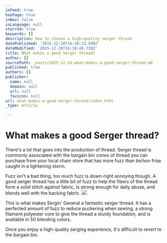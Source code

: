```yaml
---
inFeed: true
hasPage: true
inNav: false
inLanguage: null
starred: true
keywords: []
description: How to choose a high-quality serger thread
datePublished: '2015-12-28T16:26:23.599Z'
dateModified: '2015-12-28T16:18:48.738Z'
title: What makes a good Serger thread?
author: []
sourcePath: _posts/2015-12-26-what-makes-a-good-serger-thread.md
published: true
authors: []
publisher:
  name: null
  domain: null
  url: null
  favicon: null
url: what-makes-a-good-serger-thread/index.html
_type: Article

---
```

# What makes a good Serger thread?

There's a lot that goes into the production of thread. Serger thread is commonly associated with the bargain bin cones of thread you can purchase from your local chain store that has more fuzz than bichon frise caught in a lightening storm.

Fuzz isn't a bad thing, too much fuzz is down-right annoying though. A good serger thread has a little bit of fuzz to help the fibers of the thread form a solid stitch against fabric, is strong enough for daily abuse, and blends well with the backing fabric.
![](https://the-grid-user-content.s3-us-west-2.amazonaws.com/bd3f7171-e39d-4906-baa3-a1122eb992e8.jpg)

This is what makes Sergin' General a fantastic serger thread. It has a perfected amount of fuzz to reduce puckering when sewing, a strong filament polyester core to give the thread a sturdy foundation, and is available in 50 blending colors.

Once you enjoy a high-quality serging experience, it's difficult to revert to the bargain bin.